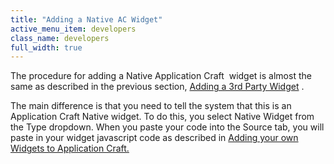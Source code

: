 ```yaml
---
title: "Adding a Native AC Widget"
active_menu_item: developers
class_name: developers
full_width: true
---
```



The procedure for adding a Native Application Craft  widget is almost the same as described in the previous section, [Adding a 3rd Party Widget](/developers/documentation/product-guide/the-console/console-tabs/more/widgets/adding-a-3rd-party-widget) .

The main difference is that you need to tell the system that this is an Application Craft Native widget. To do this, you select Native Widget from the Type dropdown. When you paste your code into the Source tab, you will paste in your widget javascript code as described in [Adding your own Widgets to Application Craft.](/developers/documentation/adding-widgets-and-api-methods/adding-your-own-widgets-to-application-craft/)

